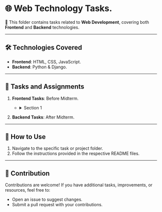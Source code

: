 # 🌐 Web Technology Tasks.

📌 This folder contains tasks related to **Web Development**, covering both **Frontend** and **Backend** technologies.

---

## 🛠️ Technologies Covered

- **Frontend**: HTML, CSS, JavaScript.
- **Backend**: Python & Django.

---

## 📝 Tasks and Assignments

1. **Frontend Tasks**: Before Midterm.
   - <details><summary>Section 1</summary>
     <center>
     <img src="./img/task1/studentLogin.png" width="80%">
     <img src="./img/task1/registration.png" width="80%">
    </center>
   </details>

2. **Backend Tasks**: After Midterm.
   

---

## 🚀 How to Use  
1. Navigate to the specific task or project folder.  
2. Follow the instructions provided in the respective README files.  

---

## 🤝 Contribution  
Contributions are welcome! If you have additional tasks, improvements, or resources, feel free to:  
- Open an issue to suggest changes.  
- Submit a pull request with your contributions.